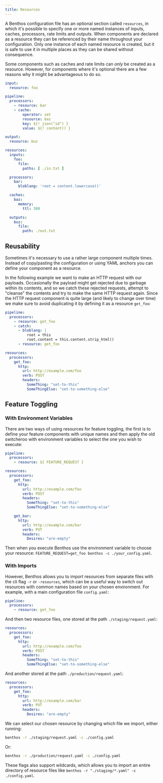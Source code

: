 ```yaml
---
title: Resources
---
```


A Benthos configuration file has an optional section called `resources`, in which it's possible to specify one or more named instances of inputs, caches, processors, rate limits and outputs. When components are declared as a resource they can be referenced by their name throughout your configuration. Only one instance of each named resource is created, but it is safe to use it in multiple places as they can be shared without consequence.

Some components such as caches and rate limits can _only_ be created as a resource. However, for components where it's optional there are a few reasons why it might be advantageous to do so.

```yaml
input:
  resource: foo

pipeline:
  processors:
    - resource: bar
    - cache:
        operator: set
        resource: baz
        key: ${! json("id") }
        value: ${! content() }

output:
  resource: buz

resources:
  inputs:
    foo:
      file:
        paths: [ ./in.txt ]

  processors:
    bar:
      bloblang: 'root = content.lowercase()'

  caches:
    baz:
      memory:
        ttl: 300

  outputs:
    buz:
      file:
        path: ./out.txt
```

## Reusability

Sometimes it's necessary to use a rather large component multiple times. Instead of copy/pasting the configuration or using YAML anchors you can define your component as a resource.

In the following example we want to make an HTTP request with our payloads. Occasionally the payload might get rejected due to garbage within its contents, and so we catch these rejected requests, attempt to "cleanse" the contents and try to make the same HTTP request again. Since the HTTP request component is quite large (and likely to change over time) we make sure to avoid duplicating it by defining it as a resource `get_foo`:

```yaml
pipeline:
  processors:
    - resource: get_foo
    - catch:
      - bloblang: |
          root = this
          root.content = this.content.strip_html()
      - resource: get_foo

resources:
  processors:
    get_foo:
      http:
        url: http://example.com/foo
        verb: POST
        headers:
          SomeThing: "set-to-this"
          SomeThingElse: "set-to-something-else"
```

## Feature Toggling

### With Environment Variables

There are two ways of using resources for feature toggling, the first is to define your feature components with unique names and then apply the old switcheroo with environment variables to select the one you wish to execute:

```yaml
pipeline:
  processors:
    - resource: ${ FEATURE_REQUEST }

resources:
  processors:
    get_foo:
      http:
        url: http://example.com/foo
        verb: POST
        headers:
          SomeThing: "set-to-this"
          SomeThingElse: "set-to-something-else"

    get_bar:
      http:
        url: http://example.com/bar
        verb: PUT
        headers:
          Desires: "are-empty"
```

Then when you execute Benthos use the environment variable to choose your resource: `FEATURE_REQUEST=get_foo benthos -c ./your_config.yaml`.

### With Imports

However, Benthos allows you to import resources from separate files with the cli flag `-r` or `-resources`, which can be a useful way to switch out resources with common names based on your chosen environment. For example, with a main configuration file `config.yaml`:

```yaml
pipeline:
  processors:
    - resource: get_foo
```

And then two resource files, one stored at the path `./staging/request.yaml`:

```yaml
resources:
  processors:
    get_foo:
      http:
        url: http://example.com/foo
        verb: POST
        headers:
          SomeThing: "set-to-this"
          SomeThingElse: "set-to-something-else"
```

And another stored at the path `./production/request.yaml`:

```yaml
resources:
  processors:
    get_foo:
      http:
        url: http://example.com/bar
        verb: PUT
        headers:
          Desires: "are-empty"
```

We can select our chosen resource by changing which file we import, either running:

```sh
benthos -r ./staging/request.yaml -c ./config.yaml
```

Or:

```sh
benthos -r ./production/request.yaml -c ./config.yaml
```

These flags also support wildcards, which allows you to import an entire directory of resource files like `benthos -r "./staging/*.yaml" -c ./config.yaml`.

[processor.switch]: /docs/components/processors/switch